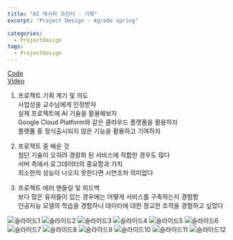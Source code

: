 ```yaml
---
title: "AI 레시피 프린터 - 기획"
excerpt: "Project Design - 4grade spring"

categories:
  - ProjectDesign
tags:
  - ProjectDesign
---
```

[Code](https://github.com/ahg223/RecipePrinter_GCP)  
[Video](https://youtu.be/KZbDgwNwYfQ)

1. 프로젝트 기획 계기 및 의도   
사업성을 교수님에게 인정받자   
실제 프로젝트에 AI 기술을 활용해보자  
Google Cloud Platform와 같은 클라우드 플랫폼을 활용하자  
플랫폼 중 정식출시되지 않은 기능을 활용하고 기여하자  

2. 프로젝트 중 배운 것      
첨단 기술이 오히려 경량화 된 서비스에 적합한 경우도 많다     
서버 측에서 로그데이터의 중요함과 가치   
최소한의 성능이 나오지 못한다면 시연조차 의미없다  

3. 프로젝트 에러 핸들링 및 피드백   
보다 많은 유저들이 있는 경우에는 어떻게 서비스를 구축하는지 경험함   
인공지능 모델의 학습을 경험하니 데이터에 대한 정교한 조작을 경험하고 싶었다   

![슬라이드1](https://user-images.githubusercontent.com/34998051/68071701-41bd8b80-fdc0-11e9-9c98-fcaf0f1d36c8.jpeg)
![슬라이드2](https://user-images.githubusercontent.com/34998051/68071702-41bd8b80-fdc0-11e9-9f09-26d2a9c0086a.jpeg)
![슬라이드3](https://user-images.githubusercontent.com/34998051/68071703-41bd8b80-fdc0-11e9-8ed7-5139c4560f43.jpeg)
![슬라이드4](https://user-images.githubusercontent.com/34998051/68071704-41bd8b80-fdc0-11e9-89cd-6d8ae7b51199.jpeg)
![슬라이드5](https://user-images.githubusercontent.com/34998051/68071705-42562200-fdc0-11e9-99ff-d7dbff94e4f4.jpeg)
![슬라이드6](https://user-images.githubusercontent.com/34998051/68071706-42562200-fdc0-11e9-9101-684a0fcca4b6.jpeg)
![슬라이드7](https://user-images.githubusercontent.com/34998051/68071707-42562200-fdc0-11e9-8237-88fac6d27c53.jpeg)
![슬라이드8](https://user-images.githubusercontent.com/34998051/68071708-42eeb880-fdc0-11e9-94aa-57355d165ab8.jpeg)
![슬라이드9](https://user-images.githubusercontent.com/34998051/68071709-42eeb880-fdc0-11e9-8274-46f2479822d4.jpeg)
![슬라이드10](https://user-images.githubusercontent.com/34998051/68071710-42eeb880-fdc0-11e9-99d6-fb8d8a5c8bd2.jpeg)
![슬라이드11](https://user-images.githubusercontent.com/34998051/68071711-42eeb880-fdc0-11e9-8a27-681db0d60fe4.jpeg)
![슬라이드12](https://user-images.githubusercontent.com/34998051/68071712-43874f00-fdc0-11e9-8fde-3e69e1d54a8f.jpeg)

